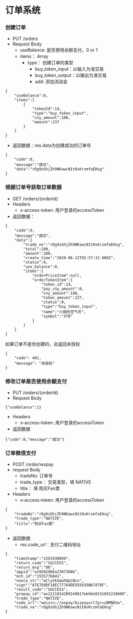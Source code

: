 # 订单系统

### 创建订单
* PUT /orders
* Request Body
    * useBalance: 是否使用余额支付，0 or 1
    * items： Array
        * type： 创建订单的类型
            * buy_token_input：以输入为准交易
            * buy_token_output：以输出为准交易
            * add: 添加流动金

```
{
    "useBalance":0,
    "items":[
        {
            "tokenId":14,
            "type":"buy_token_input",
            "cny_amount":100,
            "amount":237
        }
    ]
}
```
* 返回数据：res.data为创建成功的订单号
```
{
    "code":0,
    "message":"成功",
    "data":"rDg9zGhjZh9NKawcN1t0vKrzmfaEHsg"
}
```

### 根据订单号获取订单数据
* GET /orders/{orderId}
* Headers
    * x-access-token: 用户登录的accessToken
* 返回数据：
```
{
    "code":0,
    "message":"成功",
    "data":{
        "trade_no":"rDg9zGhjZh9NKawcN1t0vKrzmfaEHsg",
        "total":100,
        "amount":100,
        "create_time":"2020-06-12T02:57:32.000Z",
        "status":0,
        "use_balance":0,
        "items":{
            "orderPriceItem":null,
            "orderTokenItem":{
                "token_id":14,
                "pay_cny_amount":0,
                "cny_amount":100,
                "token_amount":237,
                "status":0,
                "type":"buy_token_input",
                "name":"小田的空气币",
                "symbol":"XTB"
            }
        }
    }
}
```
如果订单不是你创建的，会返回未授权
```
{
    "code": 401,
    "message": "未授权"
}
```

### 修改订单是否使用余额支付
* PUT /orders/{orderId}
* Request Body
```
{"useBalance":1}
```
* Headers
    * x-access-token: 用户登录的accessToken
* 返回数据
```
{"code":0,"message":"成功"}
```


### 订单微信支付
* POST /order/wxpay
* request Body
    * tradeNo: 订单号
    * trade_type： 交易类型，填 NATIVE
    * title： 填 购买Fan票
* Headers
    * x-access-token: 用户登录的accessToken
```
{
    "tradeNo":"rDg9zGhjZh9NKawcN1t0vKrzmfaEHsg",
    "trade_type":"NATIVE",
    "title":"购买Fan票"
}
```
* 返回数据
    * res.code_url：支付二维码地址
```
{
    "timeStamp":"1591930899",
    "return_code":"SUCCESS",
    "return_msg":"OK",
    "appid":"wx95829b6a2307300b",
    "mch_id":"1555776841",
    "nonce_str":"wClySkSmwh0pCNcn",
    "sign":"A7E7E0DF18EC77764DE555635B67478F",
    "result_code":"SUCCESS",
    "prepay_id":"wx1211014209249817eb9da9151691218600",
    "trade_type":"NATIVE",
    "code_url":"weixin://wxpay/bizpayurl?pr=zBMNEUw",
    "trade_no":"rDg9zGhjZh9NKawcN1t0vKrzmfaEHsg"
}
```